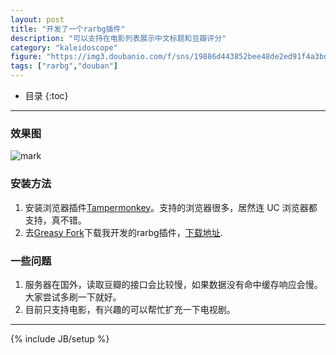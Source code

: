 ```yaml
---
layout: post
title: "开发了一个rarbg插件"
description: "可以支持在电影列表展示中文标题和豆瓣评分"
category: "kaleidoscope"
figure: "https://img3.doubanio.com/f/sns/19886d443852bee48de2ed91f4a3bdfdaf8c809c/pics/nav/logo_db.png"
tags: ["rarbg","douban"]
---
```


* 目录
{:toc}

---

### 效果图

![mark](https://res.cloudinary.com/cyeam/image/upload/v1537933530/cyeam/blog/170728/9090jkikKD.png?imageslim)

### 安装方法

1. 安装浏览器插件[Tampermonkey](http://tampermonkey.net/)。支持的浏览器很多，居然连 UC 浏览器都支持，真不错。
2. 去[Greasy Fork](https://greasyfork.org/)下载我开发的rarbg插件，[下载地址](https://greasyfork.org/zh-CN/scripts/27376-rarbg).

### 一些问题

1. 服务器在国外，读取豆瓣的接口会比较慢，如果数据没有命中缓存响应会慢。大家尝试多刷一下就好。
2. 目前只支持电影，有兴趣的可以帮忙扩充一下电视剧。


---

{% include JB/setup %}